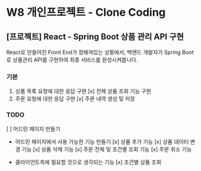 # W8 개인프로젝트 - Clone Coding

## [프로젝트] React - Spring Boot 상품 관리 API 구현

React로 만들어진 Front End가 정해져있는 상황에서, 백엔드 개발자가 Spring Boot로 상품관리 API를 구현하여 최종 서비스를 완성시켜봅니다.

### 기본

1. 상품 목록 요청에 대한 응답 구현
  [x] 전체 상품 조회 기능 구현
2. 주문 요청에 대한 응답 구현
  [x] 주문 내역 생성 및 저장

### TODO

[ ] 어드민 페이지 만들기

* 어드민 페이지에서 사용 가능한 기능 만들기
[x] 상품 추가 기능
[x] 상품 데이터 변경 기능
[x] 상품 삭제 기능
[x] 주문 전체 및 조건별 조회 기능
[x] 주문 취소 기능

* 클라이언트측에 필요할 것으로 생각되는 기능
[x] 조건별 상품 조회
